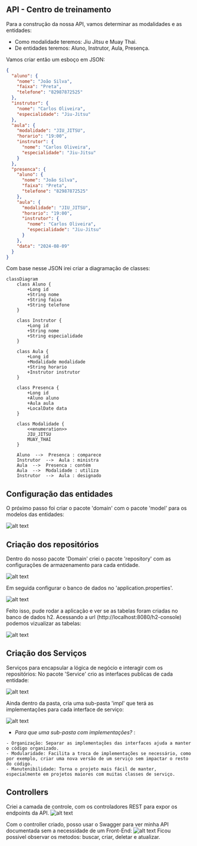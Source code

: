 ## API - Centro de treinamento
Para a construção da nossa API, vamos determinar as modalidades e as entidades:
 - Como modalidade teremos: Jiu Jitsu e Muay Thai.
 -  De entidades teremos: 
  Aluno,
  Instrutor,
  Aula,
  Presença.

Vamos criar então um esboço em JSON: 
```JSON
{
  "aluno": {
    "nome": "João Silva",
    "faixa": "Preta",
    "telefone": "82987872525"
  },
  "instrutor": {
    "nome": "Carlos Oliveira",
    "especialidade": "Jiu-Jitsu"
  },
  "aula": {
    "modalidade": "JIU_JITSU",
    "horario": "19:00",
    "instrutor": {
      "nome": "Carlos Oliveira",
      "especialidade": "Jiu-Jitsu"
    }
  },
  "presenca": {
    "aluno": {
      "nome": "João Silva",
      "faixa": "Preta",
      "telefone": "82987872525"
    },
    "aula": {
      "modalidade": "JIU_JITSU",
      "horario": "19:00",
      "instrutor": {
        "nome": "Carlos Oliveira",
        "especialidade": "Jiu-Jitsu"
      }
    },
    "data": "2024-08-09"
  }
}
 ```

Com base nesse JSON irei criar a diagramação de classes:
```mermaid
classDiagram
    class Aluno {
        +Long id
        +String nome
        +String faixa
        +String telefone
    }

    class Instrutor {
        +Long id
        +String nome
        +String especialidade
    }

    class Aula {
        +Long id
        +Modalidade modalidade
        +String horario
        +Instrutor instrutor
    }

    class Presenca {
        +Long id
        +Aluno aluno
        +Aula aula
        +LocalDate data
    }

    class Modalidade {
        <<enumeration>>
        JIU_JITSU
        MUAY_THAI
    }

    Aluno  -->  Presenca : comparece
    Instrutor  -->  Aula : ministra
    Aula  -->  Presenca : contém
    Aula  -->  Modalidade : utiliza
    Instrutor  -->  Aula : designado
```

<h2>Configuração das entidades</h2>
 O próximo passo foi criar o pacote 'domain' com o pacote 'model' para os modelos das entidades:
 
 ![alt text](image-1.png)

 <h2>Criação dos repositórios</h2>
  Dentro do nosso pacote 'Domain' criei o pacote 'repository' com as configurações de armazenamento para cada entidade.

![alt text](image-2.png)

Em seguida configurar o banco de dados no 'application.properties'.

![alt text](image-3.png)

Feito isso, pude rodar a aplicação e ver se as tabelas foram criadas no banco de dados h2.
 Acessando a url (http://localhost:8080/h2-console) podemos vizualizar as tabelas:

![alt text](image-4.png)

<h2>Criação dos Serviços</h2>
 Serviços para encapsular a lógica de negócio e interagir com os repositórios:
   No pacote 'Service' crio as interfaces publicas de cada entidade:

   ![alt text](image-5.png)

  Ainda dentro da pasta, cria uma sub-pasta 'impl' que terá as implementações para cada interface de serviço: 

  ![alt text](image-6.png)

   - *Para que uma sub-pasta com implementações?* :
    
    - Organização: Separar as implementações das interfaces ajuda a manter o código organizado.
    - Modularidade: Facilita a troca de implementações se necessário, como por exemplo, criar uma nova versão de um serviço sem impactar o resto do código.
    - Manutenibilidade: Torna o projeto mais fácil de manter, especialmente em projetos maiores com muitas classes de serviço.


  <h2>Controllers </h2>

Criei a camada de controle, com os controladores REST para expor os endpoints da API. 
![alt text](image-7.png)

Com o controller criado, posso usar o Swagger para ver minha API documentada sem a necessidade de um Front-End: 
![alt text](image-8.png)
Ficou possivel observar os metodos: buscar, criar, deletar e atualizar. 